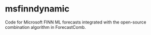 # msfinndynamic
Code for Microsoft FINN ML forecasts integrated with the open-source combination algorithm in ForecastComb. 
